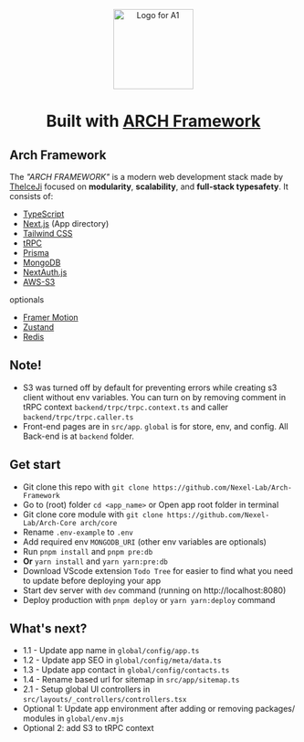 <p align="center">
    <picture>
        <source media="(prefers-color-scheme: dark)" srcset="https://arch.nexellab.com/icon.svg">
        <img width="140" alt="Logo for A1" src="https://arch.nexellab.com/icon.svg">
    </picture>
</p>

<h1 align="center">
  Built with <a href="https://arch.nexellab.com">ARCH Framework</a>
</h1>

<h2 id="overview">Arch Framework</h2>

The _"ARCH FRAMEWORK"_ is a modern web development stack made by [TheIceJi](https://theiceji.com) focused on **modularity**, **scalability**, and **full-stack typesafety**. It consists of:

- [TypeScript](https://typescriptlang.org)
- [Next.js](https://nextjs.org) (App directory)
- [Tailwind CSS](https://tailwindcss.com)
- [tRPC](https://trpc.io)
- [Prisma](https://prisma.io)
- [MongoDB](https://www.mongodb.com/)
- [NextAuth.js](https://next-auth.js.org)
- [AWS-S3](https://aws.amazon.com/s3/)

optionals
- [Framer Motion](https://www.framer.com/motion/)
- [Zustand](https://zustand-demo.pmnd.rs/)
- [Redis](https://redis.io/)

<h2 id="note">Note!</h2>

- S3 was turned off by default for preventing errors while creating s3 client without env variables. You can turn on by removing comment in tRPC context `backend/trpc/trpc.context.ts` and caller `backend/trpc/trpc.caller.ts`
- Front-end pages are in `src/app`. `global` is for store, env, and config. All Back-end is at `backend` folder.

<h2 id="note">Get start</h2>

- Git clone this repo with `git clone https://github.com/Nexel-Lab/Arch-Framework`
- Go to (root) folder `cd <app_name>` or Open app root folder in terminal
- Git clone core module with `git clone https://github.com/Nexel-Lab/Arch-Core arch/core`
- Rename `.env-example` to `.env`
- Add required env `MONGODB_URI` (other env variables are optionals)
- Run `pnpm install` and `pnpm pre:db`
- **Or** `yarn install` and `yarn yarn:pre:db`
- Download VScode extension `Todo Tree` for easier to find what you need to update before deploying your app
- Start dev server with `dev` command (running on http://localhost:8080)
- Deploy production with `pnpm deploy` or `yarn yarn:deploy` command

<h2 id="note">What's next?</h2>

- 1.1 - Update app name in `global/config/app.ts`
- 1.2 - Update app SEO in `global/config/meta/data.ts`
- 1.3 - Update app contact in `global/config/contacts.ts`
- 1.4 - Rename based url for sitemap in `src/app/sitemap.ts`
- 2.1 - Setup global UI controllers in `src/layouts/_controllers/controllers.tsx`
- Optional 1: Update app environment after adding or removing packages/ modules in `global/env.mjs`
- Optional 2: add S3 to tRPC context 